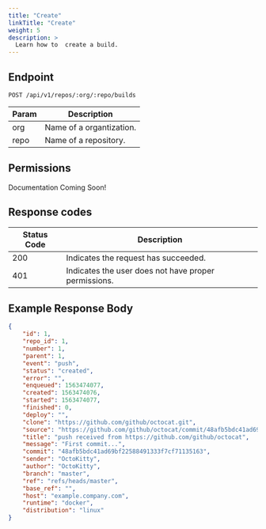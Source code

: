 ```yaml
---
title: "Create"
linkTitle: "Create"
weight: 5
description: >
  Learn how to  create a build.
---
```


## Endpoint

```
POST /api/v1/repos/:org/:repo/builds
```

| Param | Description |
|---|---|
| org | Name of a organtization. |
| repo | Name of a repository. |

## Permissions

Documentation Coming Soon!

## Response codes

| Status Code | Description |
|---|---|
| 200 | Indicates the request has succeeded. |
| 401 | Indicates the user does not have proper permissions. |

## Example Response Body

```json
{
	"id": 1,
	"repo_id": 1,
	"number": 1,
	"parent": 1,
	"event": "push",
	"status": "created",
	"error": "",
	"enqueued": 1563474077,
	"created": 1563474076,
	"started": 1563474077,
	"finished": 0,
	"deploy": "",
	"clone": "https://github.com/github/octocat.git",
	"source": "https://github.com/github/octocat/commit/48afb5bdc41ad69bf22588491333f7cf71135163",
	"title": "push received from https://github.com/github/octocat",
	"message": "First commit...",
	"commit": "48afb5bdc41ad69bf22588491333f7cf71135163",
	"sender": "OctoKitty",
	"author": "OctoKitty",
	"branch": "master",
	"ref": "refs/heads/master",
	"base_ref": "",
	"host": "example.company.com",
	"runtime": "docker",
	"distribution": "linux"
}
```

